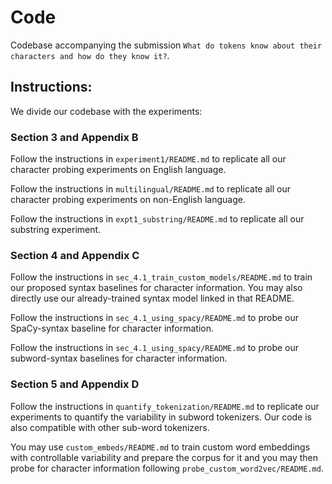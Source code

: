# Code

Codebase accompanying the submission `What do tokens know about their characters and how do they know it?`.

## Instructions:

We divide our codebase with the experiments:

### Section 3 and Appendix B

Follow the instructions in `experiment1/README.md` to replicate all our character probing experiments on English language.

Follow the instructions in `multilingual/README.md` to replicate all our character probing experiments on non-English language.

Follow the instructions in `expt1_substring/README.md` to replicate all our substring experiment.

### Section 4 and Appendix C

Follow the instructions in `sec_4.1_train_custom_models/README.md` to train our proposed syntax baselines for character information. You may also directly use our already-trained syntax model linked in that README.

Follow the instructions in `sec_4.1_using_spacy/README.md` to probe our SpaCy-syntax baseline for character information.

Follow the instructions in `sec_4.1_using_spacy/README.md` to probe our subword-syntax baselines for character information.

### Section 5 and Appendix D

Follow the instructions in `quantify_tokenization/README.md` to replicate our experiments to quantify the variability in subword tokenizers. Our code is also compatible with other sub-word tokenizers.

You may use `custom_embeds/README.md` to train custom word embeddings with controllable variability and prepare the corpus for it and you may then probe for character information following `probe_custom_word2vec/README.md`.





